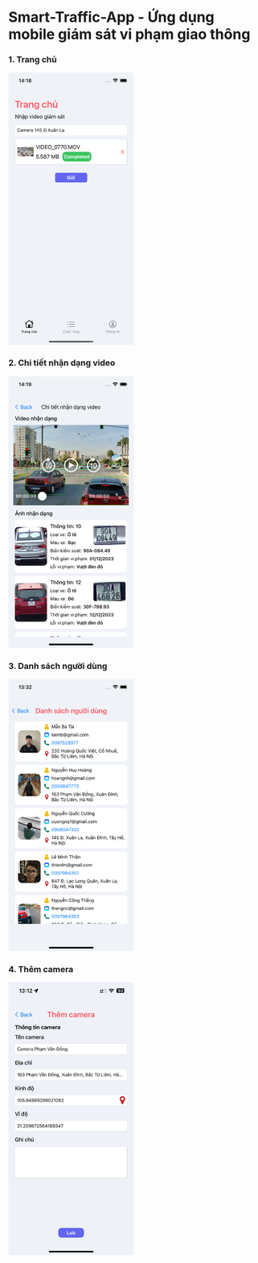 # Smart-Traffic-App -  Ứng dụng mobile giám sát vi phạm giao thông

### 1. Trang chủ
<img src="https://github.com/TaiTau/Smart-Traffic-App/blob/main/English/Resources/Assets.xcassets/Picture1.imageset/Picture1.png?raw=true" alt="home_page" width="250" />

### 2. Chi tiết nhận dạng video
<img src="https://github.com/TaiTau/Smart-Traffic-App/blob/main/English/Resources/Assets.xcassets/Picture4.imageset/Picture3.png?raw=true" alt="home_page" width="250" />

### 3. Danh sách người dùng
<img src="https://github.com/TaiTau/Smart-Traffic-App/blob/main/English/Resources/Assets.xcassets/Picture2.imageset/Picture2.png?raw=true" alt="home_page" width="250" />

### 4. Thêm camera
<img src="https://github.com/TaiTau/Smart-Traffic-App/blob/main/English/Resources/Assets.xcassets/Image%203.imageset/Image.png?raw=true" alt="home_page" width="250" />
